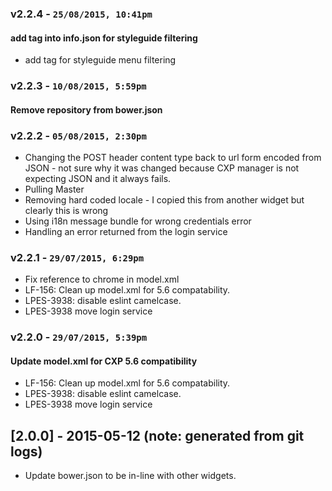 ### v2.2.4 - `25/08/2015, 10:41pm`
#### add tag into info.json for styleguide filtering  
* add tag for styleguide menu filtering  


### v2.2.3 - `10/08/2015, 5:59pm`
#### Remove repository from bower.json  


### v2.2.2 - `05/08/2015, 2:30pm`
* Changing the POST header content type back to url form encoded from JSON - not sure why it was changed because CXP manager is not expecting JSON and it always fails.  
* Pulling Master  
* Removing hard coded locale - I copied this from another widget but clearly this is wrong  
* Using i18n message bundle for wrong credentials error  
* Handling an error returned from the login service  


### v2.2.1 - `29/07/2015, 6:29pm`
* Fix reference to chrome in model.xml  
* LF-156: Clean up model.xml for 5.6 compatability.  
* LPES-3938: disable eslint camelcase.  
* LPES-3938 move login service  


### v2.2.0 - `29/07/2015, 5:39pm`
#### Update model.xml for CXP 5.6 compatibility  
* LF-156: Clean up model.xml for 5.6 compatability.  
* LPES-3938: disable eslint camelcase.  
* LPES-3938 move login service  


## [2.0.0] - 2015-05-12 (note: generated from git logs)

 - Update bower.json to be in-line with other widgets.
